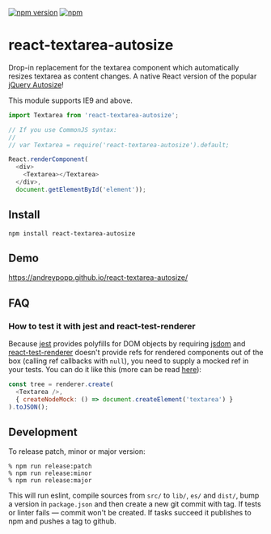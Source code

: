 [![npm version](https://img.shields.io/npm/v/react-textarea-autosize.svg)](https://www.npmjs.com/package/react-textarea-autosize)
[![npm](https://img.shields.io/npm/dm/react-textarea-autosize.svg)](https://www.npmjs.com/package/react-textarea-autosize)

# react-textarea-autosize

Drop-in replacement for the textarea component which automatically resizes textarea as content changes.
A native React version of the popular [jQuery
Autosize](http://www.jacklmoore.com/autosize/)!

This module supports IE9 and above.

```javascript
import Textarea from 'react-textarea-autosize';

// If you use CommonJS syntax:
//
// var Textarea = require('react-textarea-autosize').default;

React.renderComponent(
  <div>
    <Textarea></Textarea>
  </div>,
  document.getElementById('element'));
```

## Install

`npm install react-textarea-autosize`

## Demo

https://andreypopp.github.io/react-textarea-autosize/

## FAQ

### How to test it with jest and react-test-renderer

Because [jest](https://github.com/facebook/jest) provides polyfills for DOM objects by requiring [jsdom](https://github.com/tmpvar/jsdom) and [react-test-renderer](https://www.npmjs.com/package/react-test-renderer) doesn't provide refs for rendered components out of the box (calling ref callbacks with `null`), you need to supply a mocked ref in your tests. You can do it like this (more can be read [here](https://github.com/facebook/react/issues/7740#issuecomment-247335106)):
```js
const tree = renderer.create(
  <Textarea />,
  { createNodeMock: () => document.createElement('textarea') }
).toJSON();
```

## Development

To release patch, minor or major version:

    % npm run release:patch
    % npm run release:minor
    % npm run release:major

This will run eslint, compile sources from `src/` to `lib/`, `es/` and `dist/`, bump a
version in `package.json` and then create a new git commit with tag. If tests or
linter fails — commit won't be created. If tasks succeed it publishes to npm and pushes a tag to github.
